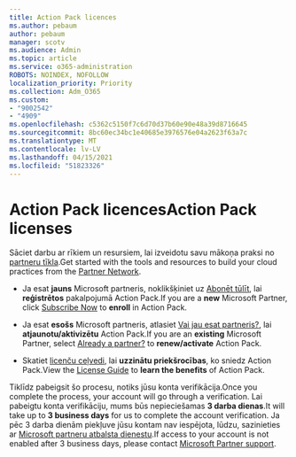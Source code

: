```yaml
---
title: Action Pack licences
ms.author: pebaum
author: pebaum
manager: scotv
ms.audience: Admin
ms.topic: article
ms.service: o365-administration
ROBOTS: NOINDEX, NOFOLLOW
localization_priority: Priority
ms.collection: Adm_O365
ms.custom:
- "9002542"
- "4909"
ms.openlocfilehash: c5362c5150f7c6d70d37b60e90e48a39d8716645
ms.sourcegitcommit: 8bc60ec34bc1e40685e3976576e04a2623f63a7c
ms.translationtype: MT
ms.contentlocale: lv-LV
ms.lasthandoff: 04/15/2021
ms.locfileid: "51823326"
---
```

# <a name="action-pack-licenses"></a><span data-ttu-id="66558-102">Action Pack licences</span><span class="sxs-lookup"><span data-stu-id="66558-102">Action Pack licenses</span></span>

<span data-ttu-id="66558-103">Sāciet darbu ar rīkiem un resursiem, lai izveidotu savu mākoņa praksi no [partneru tīkla](https://aka.ms/MPNActionPack).</span><span class="sxs-lookup"><span data-stu-id="66558-103">Get started with the tools and resources to build your cloud practices from the [Partner Network](https://aka.ms/MPNActionPack).</span></span>

- <span data-ttu-id="66558-104">Ja esat **jauns** Microsoft partneris, noklikšķiniet uz [Abonēt tūlīt](https://aka.ms/MPNActionPackNew), lai **reģistrētos** pakalpojumā Action Pack.</span><span class="sxs-lookup"><span data-stu-id="66558-104">If you are a **new** Microsoft Partner, click [Subscribe Now](https://aka.ms/MPNActionPackNew) to **enroll** in Action Pack.</span></span>

- <span data-ttu-id="66558-105">Ja esat **esošs** Microsoft partneris, atlasiet [Vai jau esat partneris?](https://aka.ms/MPNActionPackExisting), lai **atjaunotu/aktivizētu** Action Pack.</span><span class="sxs-lookup"><span data-stu-id="66558-105">If you are an **existing** Microsoft Partner, select [Already a partner?](https://aka.ms/MPNActionPackExisting) to **renew/activate** Action Pack.</span></span> 

- <span data-ttu-id="66558-106">Skatiet [licenču ceļvedi](https://aka.ms/MPNActionPackGuide), lai **uzzinātu priekšrocības**, ko sniedz Action Pack.</span><span class="sxs-lookup"><span data-stu-id="66558-106">View the [License Guide](https://aka.ms/MPNActionPackGuide) to **learn the benefits** of Action Pack.</span></span> 

<span data-ttu-id="66558-107">Tiklīdz pabeigsit šo procesu, notiks jūsu konta verifikācija.</span><span class="sxs-lookup"><span data-stu-id="66558-107">Once you complete the process, your account will go through a verification.</span></span> <span data-ttu-id="66558-108">Lai pabeigtu konta verifikāciju, mums būs nepieciešamas **3 darba dienas**.</span><span class="sxs-lookup"><span data-stu-id="66558-108">It will take up to **3 business days** for us to complete the account verification.</span></span> <span data-ttu-id="66558-109">Ja pēc 3 darba dienām piekļuve jūsu kontam nav iespējota, lūdzu, sazinieties ar [Microsoft partneru atbalsta dienestu](https://aka.ms/MPNActionPackSupport).</span><span class="sxs-lookup"><span data-stu-id="66558-109">If access to your account is not enabled after 3 business days, please contact [Microsoft Partner support](https://aka.ms/MPNActionPackSupport).</span></span> 
